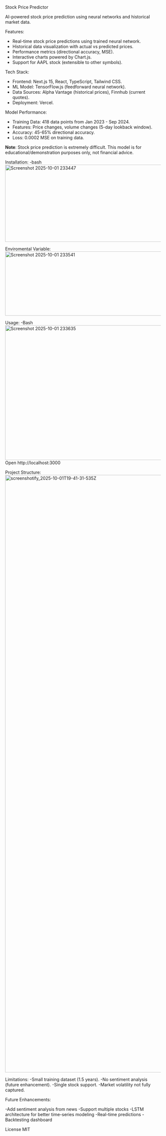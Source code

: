 Stock Price Predictor

AI-powered stock price prediction using neural networks and historical market data.

Features:

- Real-time stock price predictions using trained neural network.
- Historical data visualization with actual vs predicted prices.
- Performance metrics (directional accuracy, MSE).
- Interactive charts powered by Chart.js.
- Support for AAPL stock (extensible to other symbols).

Tech Stack:

- Frontend: Next.js 15, React, TypeScript, Tailwind CSS.
- ML Model: TensorFlow.js (feedforward neural network).
- Data Sources: Alpha Vantage (historical prices), Finnhub (current quotes).
- Deployment: Vercel.

Model Performance:

- Training Data: 418 data points from Jan 2023 - Sep 2024.
- Features: Price changes, volume changes (5-day lookback window).
- Accuracy: 45-65% directional accuracy.
- Loss: 0.0002 MSE on training data.

**Note**: Stock price prediction is extremely difficult. This model is for educational/demonstration purposes only, not financial advice.

Installation:
-bash
<img width="1358" height="249" alt="Screenshot 2025-10-01 233447" src="https://github.com/user-attachments/assets/8185faf4-95b8-482b-a687-f460f59cf1bf" />

Enviromental Variable:
<img width="1354" height="207" alt="Screenshot 2025-10-01 233541" src="https://github.com/user-attachments/assets/01b11c32-f87c-4ee5-b466-1c5557933221" />

Usage:
-Bash
<img width="1344" height="435" alt="Screenshot 2025-10-01 233635" src="https://github.com/user-attachments/assets/2849c2b9-bede-4f3a-938d-9a3cdcd2e681" />
Open http://localhost:3000

Project Structure:
<img width="1928" height="1928" alt="screenshotify_2025-10-01T19-41-31-535Z" src="https://github.com/user-attachments/assets/0567da09-ec29-4f4e-be28-f620ba68befa" />

Limitations:
-Small training dataset (1.5 years).
-No sentiment analysis (future enhancement).
-Single stock support.
-Market volatility not fully captured.

Future Enhancements:

-Add sentiment analysis from news
-Support multiple stocks
-LSTM architecture for better time-series modeling
-Real-time predictions
-Backtesting dashboard

License
MIT
